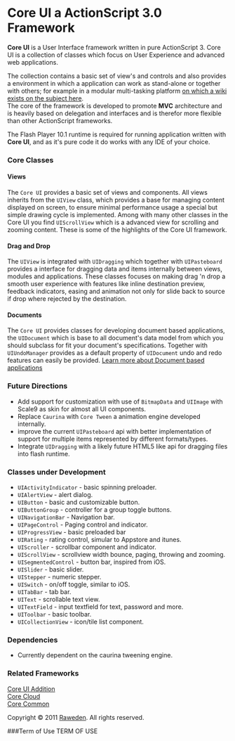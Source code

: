 
# Core UI a ActionScript 3.0 Framework

**Core UI** is a User Interface framework written in pure ActionScript 3. Core UI is a collection of classes which focus on User Experience and advanced web applications.  

The collection contains a basic set of view's and controls and also provides a environment in which a application can work as stand-alone or together with others; for example in a modular multi-tasking platform [on which a wiki exists on the subject here](https://github.com/raweden/Core-UI/wiki/Multi-tasking-and-multi-application-platform).  
The core of the framework is developed to promote **MVC** architecture and is heavily based on delegation and interfaces and is therefor more flexible than other ActionScript frameworks.

The Flash Player 10.1 runtime is required for running application written with **Core UI**, and as it's pure code it do works with any IDE of your choice.

### Core Classes

#### Views
The `Core UI` provides a basic set of views and components. All views inherits from the `UIView` class, which provides a base for managing content displayed on screen, to ensure minimal performance usage a special but simple drawing cycle is implemented. Among with many other classes in the Core UI you find `UIScrollView` which is a advanced view for scrolling and zooming content. These is some of the highlights of the Core UI framework.

#### Drag and Drop
The `UIView` is integrated with `UIDragging` which together with `UIPasteboard` provides a interface for dragging data and items internally between views, modules and applications. These classes focuses on making  drag 'n drop a smooth user experience with features like inline destination preview, feedback indicators, easing and animation not only for slide back to source if drop where rejected by the destination.

#### Documents
The `Core UI` provides classes for developing document based applications, the `UIDocument` which is base to all document's data model from which you should subclass for fit your document's specifications. Together with `UIUndoManager` provides as a default property of `UIDocument` undo and redo features can easily be provided. [Learn more about Document based applications](https://github.com/raweden/Core-UI/wiki/Document-Based-Application)

### Future Directions
* Add support for customization with use of `BitmapData` and `UIImage` with Scale9 as skin for almost all UI components.
* Replace `Caurina` with `Core Tween` a animation engine developed internally.
* improve the current `UIPasteboard` api with better implementation of support for multiple items represented by different formats/types.
* Integrate `UIDragging` with a likely future HTML5 like api for dragging files into flash runtime.

### Classes under Development

* `UIActivityIndicator`	- basic spinning preloader.
* `UIAlertView`		- alert dialog.
* `UIButton`			- basic and customizable button.
* `UIButtonGroup`		- controller for a group toggle buttons.
* `UINavigationBar`	- Navigation bar.
* `UIPageControl`		- Paging control and indicator.
* `UIProgressView`		- basic preloaded bar 
* `UIRating`			- rating control, simular to Appstore and itunes.
* `UIScroller`		- scrollbar component and indicator.
* `UIScrollView`		- scrollview width bounce, paging, throwing and zooming.
* `UISegmentedControl`	- button bar, inspired from iOS.
* `UISlider`			- basic slider.
* `UIStepper`			- numeric stepper.
* `UISwitch`			- on/off toggle, similar to iOS.
* `UITabBar`			- tab bar.
* `UIText`			- scrollable text view.
* `UITextField`		- input textfield for text, password and more.
* `UIToolbar`			- basic toolbar.
* `UICollectionView`	- icon/tile list component.

### Dependencies

* Currently dependent on the caurina tweening engine.

### Related Frameworks
[Core UI Addition](https://github.com/raweden/Core-UI-Addition)  
[Core Cloud](https://github.com/raweden/Core-Cloud)  
[Core Common](https://github.com/raweden/Core-Common)

Copyright © 2011 [Raweden](http://raweden.se).
All rights reserved.

###Term of Use
TERM OF USE

